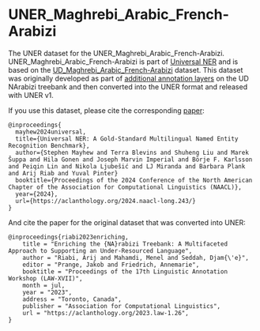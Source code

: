 # UNER_Maghrebi_Arabic_French-Arabizi

The UNER dataset for the UNER_Maghrebi_Arabic_French-Arabizi. UNER_Maghrebi_Arabic_French-Arabizi is part of [Universal NER](https://www.universalner.org/) and is based on the [UD_Maghrebi_Arabic_French-Arabizi](https://github.com/UniversalDependencies/UD_Maghrebi_Arabic_French-Arabizi) dataset. This dataset was originally developed as part of [additional annotation layers](https://gitlab.inria.fr/ariabi/release-narabizi-treebank) on the UD NArabizi treebank and then converted into the UNER format and released with UNER v1. 

If you use this dataset, please cite the corresponding [paper](https://aclanthology.org/2024.naacl-long.243/):
```
@inproceedings{
  mayhew2024universal,
  title={Universal NER: A Gold-Standard Multilingual Named Entity Recognition Benchmark},
  author={Stephen Mayhew and Terra Blevins and Shuheng Liu and Marek Šuppa and Hila Gonen and Joseph Marvin Imperial and Börje F. Karlsson and Peiqin Lin and Nikola Ljubešić and LJ Miranda and Barbara Plank and Arij Riab and Yuval Pinter}
  booktitle={Proceedings of the 2024 Conference of the North American Chapter of the Association for Computational Linguistics (NAACL)},
  year={2024},
  url={https://aclanthology.org/2024.naacl-long.243/}
}
```

And cite the paper for the original dataset that was converted into UNER: 
```
@inproceedings{riabi2023enriching,
    title = "Enriching the {NA}rabizi Treebank: A Multifaceted Approach to Supporting an Under-Resourced Language",
    author = "Riabi, Arij and Mahamdi, Menel and Seddah, Djam{\'e}",
    editor = "Prange, Jakob and Friedrich, Annemarie",
    booktitle = "Proceedings of the 17th Linguistic Annotation Workshop (LAW-XVII)",
    month = jul,
    year = "2023",
    address = "Toronto, Canada",
    publisher = "Association for Computational Linguistics",
    url = "https://aclanthology.org/2023.law-1.26",
}
```
